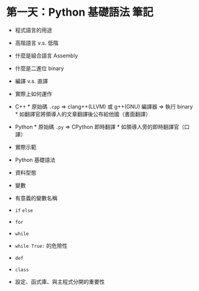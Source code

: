 # 第一天：Python 基礎語法 筆記
* 程式語言的用途
 * 高階語言 v.s. 低階
  * 什麼是組合語言 Assembly
  * 什麼是二進位 binary
 * 編譯 v.s. 直譯
  * 實際上如何運作
   * C++
    * 原始碼 `.cpp` => clang++(LLVM) 或 g++(GNU) 編譯器 => 執行 binary
    * 如翻譯官將領導人的文章翻譯後公布給他國（書面翻譯）
   * Python
    * 原始碼 `.py` => CPython 即時翻譯
    * 如領導人旁的即時翻譯官（口譯）
 * 實際示範

* Python 基礎語法
 * 資料型態
 * 變數
  * 有意義的變數名稱
 * `if` `else`
 * `for`
 * `while`
  * `while True:` 的危險性
 * `def`
 * `class`
 * 設定、函式庫、與主程式分開的重要性
